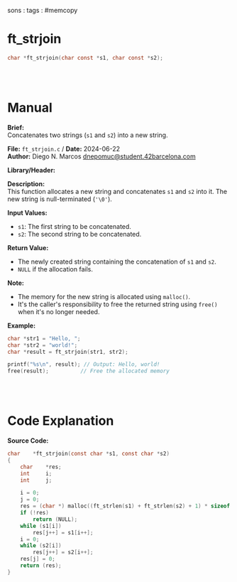 sons : 
tags : #memcopy
# ft_strjoin 
``` c 
char *ft_strjoin(char const *s1, char const *s2);
```
<br>
<br>

# Manual
**Brief:**  
Concatenates two strings (`s1` and `s2`) into a new string.

**File:** `ft_strjoin.c` / **Date:** 2024-06-22  
**Author:** Diego N. Marcos <dnepomuc@student.42barcelona.com>

**Library/Header:**



**Description:**  
This function allocates a new string and concatenates `s1` and `s2` into it. The new string is null-terminated (`'\0'`).

**Input Values:**  
* `s1`: The first string to be concatenated.
* `s2`: The second string to be concatenated.

**Return Value:**  
* The newly created string containing the concatenation of `s1` and `s2`.
* `NULL` if the allocation fails.

**Note:**  
- The memory for the new string is allocated using `malloc()`.
- It's the caller's responsibility to free the returned string using `free()` when it's no longer needed. 

**Example:**  
```c
char *str1 = "Hello, ";
char *str2 = "world!";
char *result = ft_strjoin(str1, str2);

printf("%s\n", result); // Output: Hello, world!
free(result);          // Free the allocated memory
```

<br>
<br>

# Code Explanation
**Source Code:**
``` C
char	*ft_strjoin(const char *s1, const char *s2)
{
	char	*res;
	int		i;
	int		j;

	i = 0;
	j = 0;
	res = (char *) malloc((ft_strlen(s1) + ft_strlen(s2) + 1) * sizeof(char));
	if (!res)
		return (NULL);
	while (s1[i])
		res[j++] = s1[i++];
	i = 0;
	while (s2[i])
		res[j++] = s2[i++];
	res[j] = 0;
	return (res);
}

```